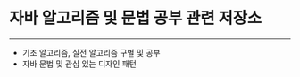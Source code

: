 자바 알고리즘 및 문법 공부 관련 저장소
=============
* * *       
* 기초 알고리즘, 실전 알고리즘 구별 및 공부   
* 자바 문법 및 관심 있는 디자인 패턴 
